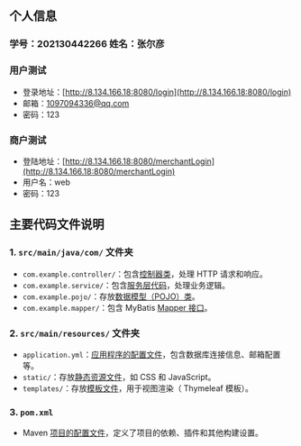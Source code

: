 ## 个人信息

### 学号：202130442266 姓名：张尔彦

### 用户测试
- 登录地址：[http://8.134.166.18:8080/login](http://8.134.166.18:8080/login)
- 邮箱：1097094336@qq.com
- 密码：123

### 商户测试
- 登陆地址：[http://8.134.166.18:8080/merchantLogin](http://8.134.166.18:8080/merchantLogin)
- 用户名：web
- 密码：123

## 主要代码文件说明

### 1. `src/main/java/com/` 文件夹

- `com.example.controller/`：包含[控制器类](src/main/java/com/example/controller/)，处理 HTTP 请求和响应。
- `com.example.service/`：包含[服务层代码](src/main/java/com/example/service/)，处理业务逻辑。
- `com.example.pojo/`：存放[数据模型（POJO）类](src/main/java/com/example/pojo/)。
- `com.example.mapper/`：包含 MyBatis [Mapper 接口](src/main/java/com/example/mapper/)。

### 2. `src/main/resources/` 文件夹

- `application.yml`：[应用程序的配置文件](src/main/resources/application.yml)，包含数据库连接信息、邮箱配置等。
- `static/`：存放[静态资源文件](src/main/resources/static/)，如 CSS 和 JavaScript。
- `templates/`：存放[模板文件](src/main/resources/templates/)，用于视图渲染（ Thymeleaf 模板）。

 ### 3. `pom.xml`
- Maven [项目的配置文件](pom.xml)，定义了项目的依赖、插件和其他构建设置。

